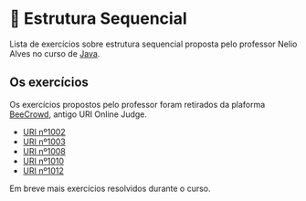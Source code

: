 # 📓 Estrutura Sequencial
Lista de exercícios sobre estrutura sequencial proposta pelo professor Nelio Alves no curso de [Java](https://www.udemy.com/course/java-curso-completo/).


## Os exercícios
Os exercícios propostos pelo professor foram retirados da plaforma [BeeCrowd](https://www.beecrowd.com.br/), antigo URI Online Judge.

- [URI nº1002](https://www.beecrowd.com.br/judge/pt/problems/view/1002)
- [URI nº1003](https://www.beecrowd.com.br/judge/pt/problems/view/1003)
- [URI nº1008](https://www.beecrowd.com.br/judge/pt/problems/view/1008)
- [URI nº1010](https://www.beecrowd.com.br/judge/pt/problems/view/1010)
- [URI nº1012](https://www.beecrowd.com.br/judge/pt/problems/view/1012)

Em breve mais exercícios resolvidos durante o curso.
